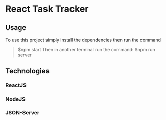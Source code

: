 # React Task Tracker

## Usage

To use this project simply install the dependencies then run the command 
> $npm start
Then in another terminal run the command:
> $npm run server

## Technologies
### ReactJS
### NodeJS
### JSON-Server 

